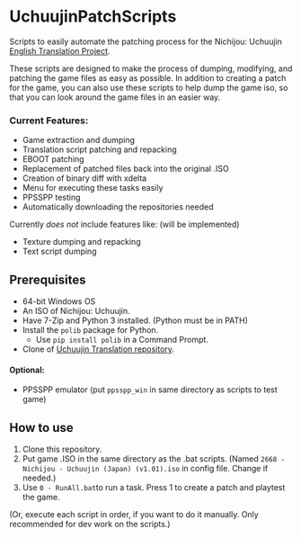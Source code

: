 

# UchuujinPatchScripts
Scripts to easily automate the patching process for the Nichijou: Uchuujin [English Translation Project](https://github.com/noneucat/uchuujin). 

These scripts are designed to make the process of dumping, modifying, and patching the game files as easy as possible. In addition to creating a patch for the game, you can also use these scripts to help dump the game iso, so that you can look around the game files in an easier way.

### Current Features:
* Game extraction and dumping
* Translation script patching and repacking
* EBOOT patching
* Replacement of patched files back into the original .ISO
* Creation of binary diff with xdelta
* Menu for executing these tasks easily
* PPSSPP testing
* Automatically downloading the repositories needed

Currently *does not* include features like: (will be implemented)

* Texture dumping and repacking
* Text script dumping



## Prerequisites
* 64-bit Windows OS
* An ISO of Nichijou: Uchuujin.
* Have 7-Zip and Python 3 installed. (Python must be in PATH)
* Install the `polib` package for Python. 
	* Use `pip install polib` in a Command Prompt.
* Clone of [Uchuujin Translation repository](https://github.com/noneucat/uchuujin).

#### Optional:
* PPSSPP emulator (put `ppsspp_win` in same directory as scripts to test game)


## How to use

1. Clone this repository.
2. Put game .ISO in the same directory as the .bat scripts. (Named `2668 - Nichijou - Uchuujin (Japan) (v1.01).iso` in config file. Change if needed.)
3. Use `0 - RunAll.bat`to run a task. Press 1 to create a patch and playtest the game.

(Or, execute each script in order, if you want to do it manually. Only recommended for dev work on the scripts.)
